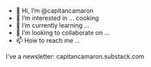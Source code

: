 - 👋 Hi, I’m @capitancamaron
- 👀 I’m interested in ... cooking
- 🌱 I’m currently learning ... 
- 💞️ I’m looking to collaborate on ...
- 📫 How to reach me ...

<!---
capitancamaron/capitancamaron is a ✨ special ✨ repository because its `README.md` (this file) appears on your GitHub profile.
You can click the Preview link to take a look at your changes.
--->

I've a newsletter: capitancamaron.substack.com
